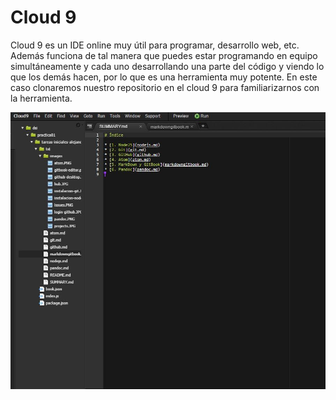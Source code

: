 # Cloud 9

Cloud 9 es un IDE online muy útil para programar, desarrollo web, etc. Además funciona de tal manera que puedes estar programando en equipo simultáneamente y cada uno desarrollando una parte del código y viendo lo que los demás hacen, por lo que es una herramienta muy potente. En este caso clonaremos nuestro repositorio en el cloud 9 para familiarizarnos con la herramienta.

![cloud9](images/cloud9.JPG)
